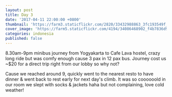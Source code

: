```yaml
---
layout: post
title: Day 3
date: '2017-04-11 22:00:00 +0800'
thumbnail: 'https://farm3.staticflickr.com/2820/33432988863_3fc193549f_z_d.jpg'
cover_image: 'https://farm5.staticflickr.com/4194/34086468902_f4b7836d99_k_d.jpg'
categories: indonesia
published: false
---
```

8.30am-9pm minibus journey from Yogyakarta to Cafe Lava hostel, crazy long ride but was comfy enough cause 3 pax in 12 pax bus. Journey cost us ~$20 for a direct trip right from our lobby so why not?

Cause we reached around 9, quickly went to the nearest resto to have dinner & went back to rest early for next day's climb. It was so coooooold in our room we slept with socks & jackets haha but not complaining, love cold weather!